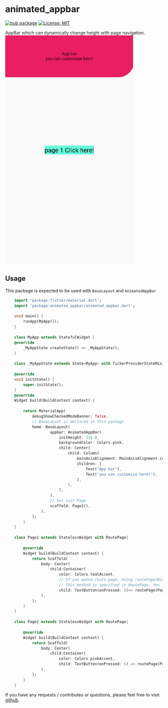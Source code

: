 # animated_appbar

[![pub package](https://img.shields.io/pub/v/animated_appbar.svg)](https://pub.dev/packages/animated_appbar)
<a href="https://opensource.org/licenses/MIT"><img src="https://img.shields.io/badge/license-MIT-purple.svg" alt="License: MIT"></a>

AppBar which can dynamically change height with page navigation.
![preview](https://raw.githubusercontent.com/namkyu1999/blog/main/flutter_package_animated_appbar/preview.gif)

## Usage

This package is expected to be used with `BaseLayout` and `AnimatedAppBar`

```dart
    import 'package:flutter/material.dart';
    import 'package:animated_appbar/animated_appbar.dart';

    void main() {
        runApp(MyApp());
    }

    class MyApp extends StatefulWidget {
    @override
        _MyAppState createState() => _MyAppState();
    }

    class _MyAppState extends State<MyApp> with TickerProviderStateMixin{
    
    @override
    void initState() {
        super.initState();
    }
    @override
    Widget build(BuildContext context) {
        
        return MaterialApp(
            debugShowCheckedModeBanner: false,
            // BaseLayout is declared in this package
            home: BaseLayout(
                    appbar: AnimatedAppBar(
                        initHeight: 135.0,
                        backgroundColor: Colors.pink,
                        child: Center(
                            child: Column(
                                mainAxisAlignment: MainAxisAlignment.center,
                                children: [
                                    Text("App bar"),
                                    Text("you can customize here!"),
                                ],
                            ),
                        ),
                    ),
                    // Set init Page
                    scaffold: Page1(),
                ),
            );
        }
    }

    class Page1 extends StatelessWidget with RoutePage{
    
        @override
        Widget build(BuildContext context) {
            return Scaffold(
                body: Center(
                    child:Container(
                        color: Colors.tealAccent,
                        // If you wanna route page, Using routePage(Widget)!
                        // This method is specified in RoutePage. You just declare RoutePage class to mixin and using routePage(Widget) !
                        child: TextButton(onPressed: ()=> routePage(Page2()), child: Text("page 1 Click here!",style: TextStyle(fontSize: 20,color: Colors.black)))),
                ),
            );
        }
    }

    class Page2 extends StatelessWidget with RoutePage{
    
        @override
        Widget build(BuildContext context) {
            return Scaffold(
                body: Center(
                    child:Container(
                        color: Colors.pinkAccent,
                        child: TextButton(onPressed: () => routePage(Page1()),child: Text("page 2 Click here!",style: TextStyle(fontSize: 20,color: Colors.black)))),
                ),
            );
        }
    }

```


If you have any requests / contributes or questions, please feel free to visit [github](https://github.com/namkyu1999/animated_appbar/issues).


